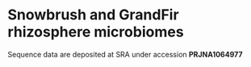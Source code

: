 # Snowbrush and GrandFir rhizosphere microbiomes

Sequence data are deposited at SRA under accession **PRJNA1064977**

